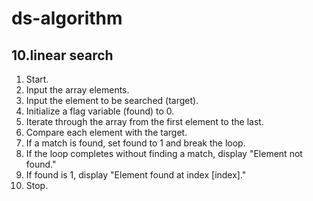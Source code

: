 # ds-algorithm
## 10.linear search
1. Start.
2. Input the array elements.
3. Input the element to be searched (target).
4. Initialize a flag variable (found) to 0.
5. Iterate through the array from the first element to the last.
6. Compare each element with the target.
7. If a match is found, set found to 1 and break the loop.
8. If the loop completes without finding a match, display "Element not found."
9. If found is 1, display "Element found at index [index]."
10. Stop.
